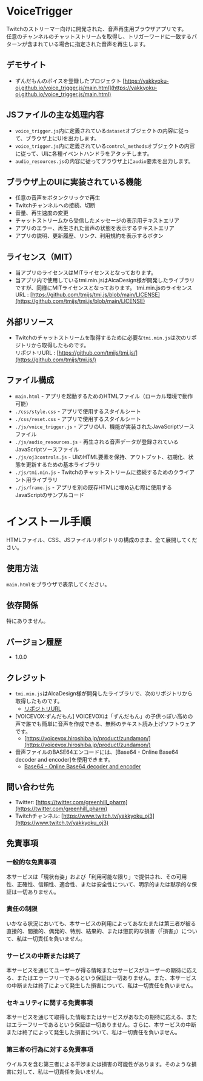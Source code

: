 # VoiceTrigger

Twitchのストリーマー向けに開発された、音声再生用ブラウザアプリです。  
任意のチャンネルのチャットストリームを取得し、トリガーワードに一致するパターンが含まれている場合に指定された音声を再生します。

## デモサイト
- ずんだもんのボイスを登録したプロジェクト [https://yakkyoku-oj.github.io/voice_trigger.js/main.html](https://yakkyoku-oj.github.io/voice_trigger.js/main.html)

## JSファイルの主な処理内容

- `voice_trigger.js`内に定義されている`dataset`オブジェクトの内容に従って、ブラウザ上にUIを出力します。
- `voice_trigger.js`内に定義されている`control_methods`オブジェクトの内容に従って、UIに各種イベントハンドラをアタッチします。
- `audio_resources.js`の内容に従ってブラウザ上に`audio`要素を出力します。

## ブラウザ上のUIに実装されている機能

- 任意の音声をボタンクリックで再生
- Twitchチャンネルへの接続、切断
- 音量、再生速度の変更
- チャットストリームから受信したメッセージの表示用テキストエリア
- アプリのエラー、再生された音声の状態を表示するテキストエリア
- アプリの説明、更新履歴、リンク、利用規約を表示するボタン

## ライセンス（MIT）
- 当アプリのライセンスはMITライセンスとなっております。
- 当アプリ内で使用しているtmi.min.jsはAlcaDesign様が開発したライブラリですが、同様にMITライセンスとなっております。
  tmi.min.jsのライセンスURL : [https://github.com/tmijs/tmi.js/blob/main/LICENSE](https://github.com/tmijs/tmi.js/blob/main/LICENSE)

## 外部リソース

- Twitchのチャットストリームを取得するために必要な`tmi.min.js`は次のリポジトリから取得したものです。  
  リポジトリURL : [https://github.com/tmijs/tmi.js/](https://github.com/tmijs/tmi.js/)

## ファイル構成

- `main.html`                    - アプリを起動するためのHTMLファイル（ローカル環境で動作可能）
- `./css/style.css`              - アプリで使用するスタイルシート
- `./css/reset.css`              - アプリで使用するスタイルシート
- `./js/voice_trigger.js`        - アプリのUI、機能が実装されたJavaScriptソースファイル
- `./js/audio_resources.js`      - 再生される音声データが登録されているJavaScriptソースファイル
- `./js/oj3controls.js`          - UIのHTML要素を保持、アウトプット、初期化、状態を更新するための基本ライブラリ
- `./js/tmi.min.js`              - Twitchのチャットストリームに接続するためのクライアント用ライブラリ
- `./js/frame.js`                - アプリを別の既存HTMLに埋め込む際に使用するJavaScriptのサンプルコード

# インストール手順

HTMLファイル、CSS、JSファイルリポジトリの構成のまま、全て展開してください。

## 使用方法

`main.html`をブラウザで表示してください。

## 依存関係

特にありません。

## バージョン履歴

- 1.0.0

## クレジット

- `tmi.min.js`はAlcaDesign様が開発したライブラリで、次のリポジトリから取得したものです。
  - [リポジトリURL](https://github.com/tmijs/tmi.js/)
- [VOICEVOX:ずんだもん] VOICEVOXは「ずんだもん」の子供っぽい高めの声で誰でも簡単に音声を作成できる、無料のテキスト読み上げソフトウェアです。
  - [https://voicevox.hiroshiba.jp/product/zundamon/](https://voicevox.hiroshiba.jp/product/zundamon/)
- 音声ファイルのBASE64エンコードには、[Base64 - Online Base64 decoder and encoder]を使用できます。
  - [Base64 - Online Base64 decoder and encoder](https://www.motobit.com/util/base64-decoder-encoder.asp)

## 問い合わせ先

- Twitter: [https://twitter.com/greenhill_pharm](https://twitter.com/greenhill_pharm)
- Twitchチャンネル: [https://www.twitch.tv/yakkyoku_oj3](https://www.twitch.tv/yakkyoku_oj3)

## 免責事項

### 一般的な免責事項

本サービスは「現状有姿」および「利用可能な限り」で提供され、その可用性、正確性、信頼性、適合性、または安全性について、明示的または黙示的な保証は一切ありません。

### 責任の制限

いかなる状況においても、本サービスの利用によってあなたまたは第三者が被る直接的、間接的、偶発的、特別、結果的、または懲罰的な損害（「損害」）について、私は一切責任を負いません。

### サービスの中断または終了

本サービスを通じてユーザーが得る情報またはサービスがユーザーの期待に応える、またはエラーフリーであるという保証は一切ありません。また、本サービスの中断または終了によって発生した損害について、私は一切責任を負いません。

### セキュリティに関する免責事項

本サービスを通じて取得した情報またはサービスがあなたの期待に応える、またはエラーフリーであるという保証は一切ありません。さらに、本サービスの中断または終了によって発生した損害について、私は一切責任を負いません。

### 第三者の行為に対する免責事項

ウイルスを含む第三者による干渉または損害の可能性があります。そのような損害に対して、私は一切責任を負いません。

